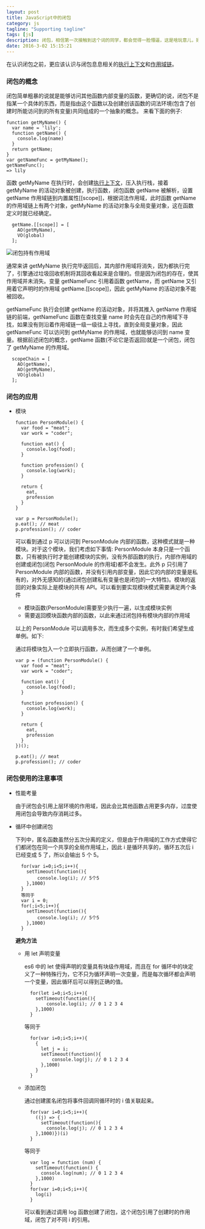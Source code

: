 ```yaml
---
layout: post
title: JavaScript中的闭包
category: js
tagline: "Supporting tagline"
tags: [js]
description: 闭包，相信第一次接触到这个词的同学，都会觉得一脸懵逼，这是啥玩意儿，好高端的样子。看看书看看报，闭包似乎没有那么难。
date: 2016-3-02 15:15:21
---
```


在认识闭包之前，更应该认识与闭包息息相关的[执行上下文](https://juejin.im/post/5ca060dde51d4524245d6142)和[作用域链](https://juejin.im/post/5ca062f0e51d4556a05cf45c)。

### **闭包的概念**

闭包简单粗暴的说就是能够访问其他函数内部变量的函数，更确切的说，闭包不是指某一个具体的东西，而是指由这个函数以及创建创该函数的词法环境(包含了创建时所能访问到的所有变量)共同组成的一个抽象的概念。
来看下面的例子:

```code
function getMyName() {
  var name = 'lily';
  function getName() {
    console.log(name)
  }
  return getName;
}
var getNameFunc = getMyName();
getNameFunc();
=> lily
```

函数 getMyName 在执行时，会创建[执行上下文](https://juejin.im/post/5ca060dde51d4524245d6142)，压入执行栈，接着 getMyName 的活动对象被创建，执行函数，闭包函数 getName 被解析，设置 getName 作用域链到内置属性[[scope]]，根据词法作用域，此时函数 getName 的作用域链上有两个对象，getMyName 的活动对象与全局变量对象，这在函数定义时就已经确定。

```
  getName.[[scope]] = [
    AO(getMyName),
    VO(global)
  ];
```

<img style="display:block; margin: auto;" alt="闭包持有作用域"  src="http://blog-bed.oss-cn-beijing.aliyuncs.com/%E9%97%AD%E5%8C%85/%E9%97%AD%E5%8C%85%E6%8C%81%E6%9C%89%E4%BD%9C%E7%94%A8%E5%9F%9F.png" />

通常来讲 getMyName 执行完毕返回后，其内部作用域将消失，因为都执行完了，引擎通过垃圾回收机制将其回收看起来是合理的。但是因为闭包的存在，使其作用域并未消失。变量 getNameFunc 引用着函数 getName，而 getName 又引用着它声明时的作用域 getName.[[scope]]，因此 getMyName 的活动对象不能被回收。

getNameFunc 执行会创建 getName 的活动对象，并将其推入 getName 作用域链的前端，getNameFunc 函数在查找变量 name 时会先在自己的作用域下寻找，如果没有则沿着作用域链一级一级往上寻找，直到全局变量对象，因此 getNameFunc 可以访问到 getMyName 的作用域，也就能够访问到 name 变量。根据前述闭包的概念，getName 函数(不论它是否返回)就是一个闭包，闭包了 getMyName 的作用域。

```
  scopeChain = [
    AO(getName),
    AO(getMyName),
    VO(global)
  ];
```

### **闭包的应用**

- 模块

  ```code
  function PersonModule() {
    var food = "meat";
    var work = "coder";

    function eat() {
      console.log(food);
    }

    function profession() {
      console.log(work);
    }

    return {
      eat,
      profession
    }
  }

  var p = PersonModule();
  p.eat(); // meat
  p.profession(); // coder
  ```

  可以看到通过 p 可以访问到 PersonModule 内部的函数，这种模式就是一种模块。对于这个模块，我们考虑如下事情:
  PersonModule 本身只是一个函数，只有被执行时才能创建模块的实例，没有外部函数的执行，内部作用域的创建或闭包(闭包 PersonModule 的作用域)都不会发生。此外 p 只引用了 PersonModule 内部的函数，并没有引用内部变量，因此它的内部的变量是私有的，对外无感知的(通过闭包创建私有变量也是闭包的一大特性)。模块的返回的对象实际上是模块的共有 API。可以看到要实现模块模式需要满足两个条件

  - 模块函数(PersonModule)需要至少执行一遍，以生成模块实例
  - 需要返回模块函数内部的函数，以此来通过闭包持有模块内部的作用域

  以上的 PersonModule 可以调用多次，而生成多个实例，有时我们希望生成单例。如下:

  通过将模块包入一个立即执行函数，从而创建了一个单例。

  ```code
  var p = (function PersonModule() {
    var food = "meat";
    var work = "coder";

    function eat() {
      console.log(food);
    }

    function profession() {
      console.log(work);
    }

    return {
      eat,
      profession
    }
  })();

  p.eat(); // meat
  p.profession(); // coder
  ```

### **闭包使用的注意事项**

- 性能考量

  由于闭包会引用上层环境的作用域，因此会比其他函数占用更多内存，过度使用闭包会导致内存消耗过多。

- 循环中创建闭包

  下列中，匿名函数虽然分五次分离的定义，但是由于作用域的工作方式使得它们都闭包在同一个共享的全局作用域上，因此 i 是循环共享的，循环五次后 i 已经变成 5 了，所以会输出 5 个 5。

  ```code
    for(var i=0;i<5;i++){
      setTimeout(function(){
          console.log(i); // 5个5
      },1000)
    }
    等同于
    var i = 0;
    for(;i<5;i++){
      setTimeout(function(){
          console.log(i); // 5个5
      },1000)
    }
  ```

  **避免方法**

  - 用 let 声明变量

    es6 中的 let 使得声明的变量具有块级作用域，而且在 for 循环中的块定义了一种特殊行为，它不只为循环声明一次变量，而是每次循环都会声明一个变量，因此循环后可以得到正确的值。

    ```code
      for(let i=0;i<5;i++){
        setTimeout(function(){
            console.log(i); // 0 1 2 3 4
        },1000)
      }
    ```

    等同于

    ```code
      for(var i=0;i<5;i++){
        {
          let j = i;
          setTimeout(function(){
              console.log(j); // 0 1 2 3 4
          },1000)
        }
      }
    ```

  - 添加闭包

    通过创建匿名闭包将事件回调同循环时的 i 值关联起来。

    ```code
      for(var i=0;i<5;i++){
        ((j) => {
          setTimeout(function(){
            console.log(j); // 0 1 2 3 4
        },1000)})(i)
      }
    ```

    等同于

    ```code
      var log = function (num) {
        setTimeout(function() {
          console.log(num); // 0 1 2 3 4
        },1000)
      }
      for(var i=0;i<5;i++){
        log(i)
      }
    ```

    可以看到通过调用 log 函数创建了闭包，这个闭包引用了创建时的作用域，闭包了对不同 i 的引用。

